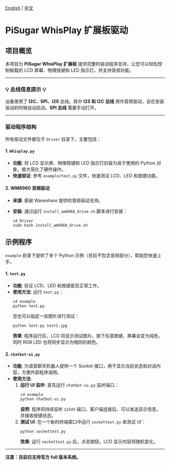 [English](README.md) | [中文](README_CN.md)

# PiSugar WhisPlay 扩展板驱动

## 项目概览

本项目为 **PiSugar WhisPlay 扩展板** 提供完整的驱动程序支持，让您可以轻松控制板载的 LCD 屏幕、物理按键和 LED 指示灯，并支持音频功能。

---

### **💡 总线信息提示 💡**

设备使用了 **I2C、SPI、I2S** 总线。其中 **I2S 和 I2C 总线** 用作音频驱动，会在安装驱动的时候自动启动。**SPI 总线** 需要手动打开。

---

### 驱动程序结构

所有驱动文件都位于 `Driver` 目录下，主要包括：

#### 1. `Whisplay.py`

  * **功能**: 将 LCD 显示屏、物理按键和 LED 指示灯封装为易于使用的 Python 对象，极大简化了硬件操作。
  * **快速验证**: 参考 `example/test.py` 文件，快速测试 LCD、LED 和按键功能。

#### 2. WM8960 音频驱动

  * **来源**: 感谢 Waveshare 提供的音频驱动支持。

  * **安装**: 通过运行 `install_wm8960_drive.sh` 脚本进行安装：

    ```shell
    cd Driver
    sudo bash install_wm8960_drive.sh
    ```


## 示例程序

`example` 目录下提供了多个 Python 示例（目前不包含音频部分），帮助您快速上手。

#### 1. `test.py`

  * **功能**: 验证 LCD、LED 和按键是否正常工作。
  * **使用方法**:
    运行 `test.py`：
    ```shell
    cd example
    python test.py
    ```
    您也可以指定一张图片进行测试：
    ```shell
    python test.py test1.jpg
    ```
    **效果**: 程序运行后，LCD 将显示测试图片。按下任意按键，屏幕会变为纯色，同时 RGB LED 也将同步显示为相同的颜色。

#### 2. `chatbot-ui.py`

  * **功能**: 为语音聊天机器人提供一个 Socket 接口，用于显示当前状态和对话内容，方便外部程序调用。
  * **使用方法**:
    1.  **运行 UI 监听**: 首先运行 `chatbot-ui.py` 监听端口：
        ```shell
        cd example
        python chatbot-ui.py
        ```
        **说明**: 程序将持续监听 `12345` 端口。客户端连接后，可以发送显示信息，并接收按键状态。
    2.  **测试 UI**: 在一个新的终端窗口中运行 `sockettest.py` 来测试 UI：
        ```shell
        python sockettest.py
        ```
        **效果**: 运行 `sockettest.py` 后，点击按钮，LCD 显示内容将随机变化。

-----

**注意：目前仅支持官方 full 版本系统。**